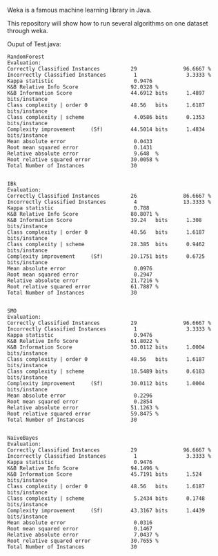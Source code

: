 Weka is a famous machine learning library in Java.

This repository will show how to run several algorithms on one dataset through weka.

Ouput of Test.java:

    
    RandomForest
    Evaluation: 
    Correctly Classified Instances          29               96.6667 %
    Incorrectly Classified Instances         1                3.3333 %
    Kappa statistic                          0.9476
    K&B Relative Info Score                 92.0328 %
    K&B Information Score                   44.6912 bits      1.4897 bits/instance
    Class complexity | order 0              48.56   bits      1.6187 bits/instance
    Class complexity | scheme                4.0586 bits      0.1353 bits/instance
    Complexity improvement     (Sf)         44.5014 bits      1.4834 bits/instance
    Mean absolute error                      0.0433
    Root mean squared error                  0.1431
    Relative absolute error                  9.648  %
    Root relative squared error             30.0058 %
    Total Number of Instances               30     


    IBk
    Evaluation: 
    Correctly Classified Instances          26               86.6667 %
    Incorrectly Classified Instances         4               13.3333 %
    Kappa statistic                          0.788 
    K&B Relative Info Score                 80.8071 %
    K&B Information Score                   39.24   bits      1.308  bits/instance
    Class complexity | order 0              48.56   bits      1.6187 bits/instance
    Class complexity | scheme               28.385  bits      0.9462 bits/instance
    Complexity improvement     (Sf)         20.1751 bits      0.6725 bits/instance
    Mean absolute error                      0.0976
    Root mean squared error                  0.2947
    Relative absolute error                 21.7216 %
    Root relative squared error             61.7887 %
    Total Number of Instances               30     


    SMO
    Evaluation: 
    Correctly Classified Instances          29               96.6667 %
    Incorrectly Classified Instances         1                3.3333 %
    Kappa statistic                          0.9476
    K&B Relative Info Score                 61.8022 %
    K&B Information Score                   30.0112 bits      1.0004 bits/instance
    Class complexity | order 0              48.56   bits      1.6187 bits/instance
    Class complexity | scheme               18.5489 bits      0.6183 bits/instance
    Complexity improvement     (Sf)         30.0112 bits      1.0004 bits/instance
    Mean absolute error                      0.2296
    Root mean squared error                  0.2854
    Relative absolute error                 51.1263 %
    Root relative squared error             59.8475 %
    Total Number of Instances               30     

    
    NaiveBayes
    Evaluation: 
    Correctly Classified Instances          29               96.6667 %
    Incorrectly Classified Instances         1                3.3333 %
    Kappa statistic                          0.9476
    K&B Relative Info Score                 94.1496 %
    K&B Information Score                   45.7191 bits      1.524  bits/instance
    Class complexity | order 0              48.56   bits      1.6187 bits/instance
    Class complexity | scheme                5.2434 bits      0.1748 bits/instance
    Complexity improvement     (Sf)         43.3167 bits      1.4439 bits/instance
    Mean absolute error                      0.0316
    Root mean squared error                  0.1467
    Relative absolute error                  7.0437 %
    Root relative squared error             30.7655 %
    Total Number of Instances               30     

   
